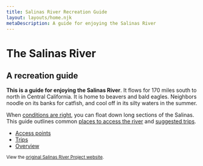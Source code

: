 ```yaml
---
title: Salinas River Recreation Guide
layout: layouts/home.njk
metaDescription: A guide for enjoying the Salinas River
---
```


# The Salinas River

## A recreation guide

**This is a guide for enjoying the Salinas River**. It
flows for 170 miles south to north in Central California. It is home to beavers and bald
eagles. Neighbors noodle on its banks for catfish, and cool off in
its silty waters in the summer.

When [conditions are right](/overview), you can float down long sections of the Salinas. This guide outlines common [places to access the river](/access-points) and [suggested trips](/trips).

<nav class="nav-list">
  
  - [Access points](/access-points)
  - [Trips](/trips)
  - [Overview](/overview)
  
</nav>

<small class="hidden-sm">View the [original Salinas River Project website](/original).</small>
